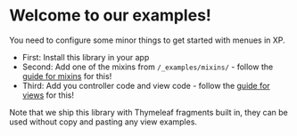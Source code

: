 # Welcome to our examples!

You need to configure some minor things to get started with menues in XP.

* First: Install this library in your app
* Second: Add one of the mixins from `/_examples/mixins/` - follow the [guide for mixins](mixins/readme.md) for this!
* Third: Add you controller code and view code - follow the [guide for views](views/readme.md) for this!

Note that we ship this library with Thymeleaf fragments built in, they can be used without copy and pasting any view examples.

